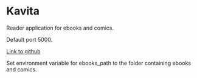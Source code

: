 # Kavita

Reader application for ebooks and comics.

Default port 5000.

[Link to github](https://github.com/linuxserver/docker-kavita/pkgs/container/kavita)

Set environment variable for ebooks_path to the folder containing ebooks and comics.
